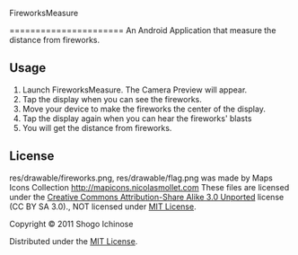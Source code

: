 FireworksMeasure

======================
An Android Application that measure the distance from fireworks.

## Usage
1. Launch FireworksMeasure. The Camera Preview will appear.
2. Tap the display when you can see the fireworks.
3. Move your device to make the fireworks the center of the display.
4. Tap the display again when you can hear the fireworks' blasts
5. You will get the distance from fireworks.

## License
res/drawable/fireworks.png, res/drawable/flag.png was made by Maps Icons Collection http://mapicons.nicolasmollet.com
These files are licensed under the [Creative Commons Attribution-Share Alike 3.0 Unported][CC] license (CC BY SA 3.0)., NOT licensed under [MIT License][mit].

Copyright &copy; 2011 Shogo Ichinose

Distributed under the [MIT License][mit].


[MIT]: http://www.opensource.org/licenses/mit-license.php
[CC]: http://creativecommons.org/licenses/by-sa/3.0/

